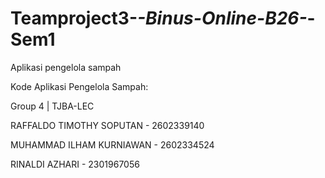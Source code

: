 # Teamproject3-_-Binus-Online-B26-_-Sem1
Aplikasi pengelola sampah

Kode Aplikasi Pengelola Sampah:

Group 4 | TJBA-LEC

RAFFALDO TIMOTHY SOPUTAN - 2602339140

MUHAMMAD ILHAM KURNIAWAN - 2602334524

RINALDI AZHARI - 2301967056
